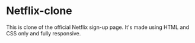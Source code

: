 # Netflix-clone

This is clone of the official Netflix sign-up page.
It's made using HTML and CSS only and fully responsive.
